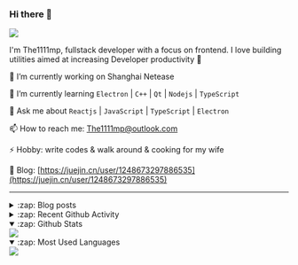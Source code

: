 ### Hi there 👋

![](https://komarev.com/ghpvc/?username=1111mp&color=green)

I'm The1111mp, fullstack developer with a focus on frontend. I love building utilities aimed at increasing Developer productivity 🙌

🔭 I’m currently working on Shanghai Netease

🌱 I’m currently learning `Electron` | `C++` | `Qt` | `Nodejs` | `TypeScript`

💬 Ask me about `Reactjs` | `JavaScript` | `TypeScript` | `Electron`

📫 How to reach me: <a href="mailto:The1111mp@outlook.com">The1111mp@outlook.com</a>

⚡ Hobby: write codes & walk around & cooking for my wife

📖 Blog: [https://juejin.cn/user/1248673297886535](https://juejin.cn/user/1248673297886535)

***

<details>
  <summary>:zap: Blog posts</summary>

  - [使用 nvm-desktop 轻松安装和管理多个 node 版本](https://juejin.cn/post/7267791228872179727)
  - [Electron 中集成 SQLite3 数据库的最佳实践](https://juejin.cn/post/7202807471881306172)
  - [从0开发IM，单聊群聊在线离线消息以及消息的已读未读功能](https://juejin.cn/post/7202583557751865401)
  - [Electron（网页）中实现接近微信消息发送体验的消息输入框及界面](https://juejin.cn/post/7252505446396575781)
  - [Qt中基于QWebEngineView和QWebChannel实现与web的交互](https://juejin.cn/post/7238423148555501629)
</details>

<details>
  <summary>:zap: Recent Github Activity</summary>

  <!--START_SECTION:activity-->
1. 🗣 Commented on [#38](https://github.com/1111mp/nvm-desktop/issues/38#issuecomment-1879479998) in [1111mp/nvm-desktop](https://github.com/1111mp/nvm-desktop)
2. 🗣 Commented on [#4](https://github.com/1111mp/nvmd-command/issues/4#issuecomment-1879476977) in [1111mp/nvmd-command](https://github.com/1111mp/nvmd-command)
3. 🗣 Commented on [#38](https://github.com/1111mp/nvm-desktop/issues/38#issuecomment-1878751773) in [1111mp/nvm-desktop](https://github.com/1111mp/nvm-desktop)
4. 🗣 Commented on [#38](https://github.com/1111mp/nvm-desktop/issues/38#issuecomment-1878634260) in [1111mp/nvm-desktop](https://github.com/1111mp/nvm-desktop)
5. 🗣 Commented on [#38](https://github.com/1111mp/nvm-desktop/issues/38#issuecomment-1878505513) in [1111mp/nvm-desktop](https://github.com/1111mp/nvm-desktop)
6. 🗣 Commented on [#46](https://github.com/1111mp/nvm-desktop/issues/46#issuecomment-1878489254) in [1111mp/nvm-desktop](https://github.com/1111mp/nvm-desktop)
7. 🗣 Commented on [#38](https://github.com/1111mp/nvm-desktop/issues/38#issuecomment-1878347965) in [1111mp/nvm-desktop](https://github.com/1111mp/nvm-desktop)
8. 🗣 Commented on [#38](https://github.com/1111mp/nvm-desktop/issues/38#issuecomment-1878208439) in [1111mp/nvm-desktop](https://github.com/1111mp/nvm-desktop)
9. 🗣 Commented on [#2202](https://github.com/nextui-org/nextui/pull/2202#issuecomment-1878137590) in [nextui-org/nextui](https://github.com/nextui-org/nextui)
10. 🗣 Commented on [#38](https://github.com/1111mp/nvm-desktop/issues/38#issuecomment-1878128710) in [1111mp/nvm-desktop](https://github.com/1111mp/nvm-desktop)
  <!--END_SECTION:activity-->
</details>

<details open>
  <summary>:zap: Github Stats</summary>

  <img align="center" src="https://github-readme-stats-sigma-five.vercel.app/api?username=1111mp&show_icons=true&hide_border=true&theme=gruvbox" />
</details>

<details open>
  <summary>:zap: Most Used Languages</summary>

  <img align="center" src="https://github-readme-stats-sigma-five.vercel.app/api/top-langs/?username=1111mp&layout=compact&show_icons=true&hide_border=true&theme=gruvbox" />
</details>


<!--
**1111mp/1111mp** is a ✨ _special_ ✨ repository because its `README.md` (this file) appears on your GitHub profile.

Here are some ideas to get you started:

- 🔭 I’m currently working on ...
- 🌱 I’m currently learning ...
- 👯 I’m looking to collaborate on ...
- 🤔 I’m looking for help with ...
- 💬 Ask me about ...
- 📫 How to reach me: ...
- 😄 Pronouns: ...
- ⚡ Fun fact: ...
-->
